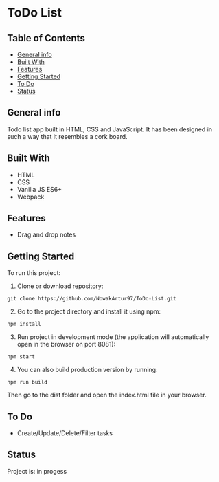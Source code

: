 # ToDo List

## Table of Contents

- [General info](#general-info)
- [Built With](#built-with)
- [Features](#features)
- [Getting Started](#getting-started)
- [To Do](#to-do)
- [Status](#status)

## General info

Todo list app built in HTML, CSS and JavaScript. It has been designed in such a way that it resembles a cork board.

## Built With

- HTML
- CSS
- Vanilla JS ES6+
- Webpack

## Features

- Drag and drop notes

## Getting Started

To run this project:

1. Clone or download repository:

```
git clone https://github.com/NowakArtur97/ToDo-List.git
```

2. Go to the project directory and install it using npm:

```
npm install
```

3. Run project in development mode (the application will automatically open in the browser on port 8081):

```
npm start
```

4. You can also build production version by running:

```
npm run build
```

Then go to the dist folder and open the index.html file in your browser.

## To Do

- Create/Update/Delete/Filter tasks

## Status

Project is: in progess
